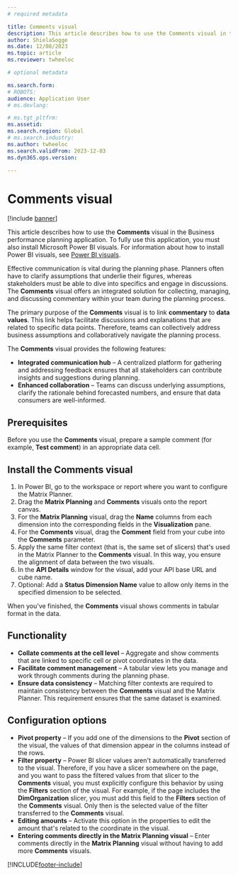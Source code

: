```yaml
---
# required metadata

title: Comments visual
description: This article describes how to use the Comments visual in the Business performance planning application.
author: ShielaSogge
ms.date: 12/08/2023
ms.topic: article
ms.reviewer: twheeloc

# optional metadata

ms.search.form: 
# ROBOTS: 
audience: Application User
# ms.devlang: 

# ms.tgt_pltfrm: 
ms.assetid: 
ms.search.region: Global
# ms.search.industry: 
ms.author: twheeloc
ms.search.validFrom: 2023-12-03
ms.dyn365.ops.version: 

---
```

# Comments visual

[!include [banner](../includes/banner.md)]

This article describes how to use the **Comments** visual in the Business performance planning application. To fully use this application, you must also install Microsoft Power BI visuals. For information about how to install Power BI visuals, see [Power BI visuals](/power-bi/developer/visuals).

Effective communication is vital during the planning phase. Planners often have to clarify assumptions that underlie their figures, whereas stakeholders must be able to dive into specifics and engage in discussions. The **Comments** visual offers an integrated solution for collecting, managing, and discussing commentary within your team during the planning process.

The primary purpose of the **Comments** visual is to link **commentary** to **data values**. This link helps facilitate discussions and explanations that are related to specific data points. Therefore, teams can collectively address business assumptions and collaboratively navigate the planning process.

The **Comments** visual provides the following features:

- **Integrated communication hub** – A centralized platform for gathering and addressing feedback ensures that all stakeholders can contribute insights and suggestions during planning.
- **Enhanced collaboration** – Teams can discuss underlying assumptions, clarify the rationale behind forecasted numbers, and ensure that data consumers are well-informed.

## Prerequisites

Before you use the **Comments** visual, prepare a sample comment (for example, **Test comment**) in an appropriate data cell.

## Install the Comments visual

1. In Power BI, go to the workspace or report where you want to configure the Matrix Planner.
2. Drag the **Matrix Planning** and **Comments** visuals onto the report canvas.
3. For the **Matrix Planning** visual, drag the **Name** columns from each dimension into the corresponding fields in the **Visualization** pane.
4. For the **Comments** visual, drag the **Comment** field from your cube into the **Comments** parameter.
5. Apply the same filter context (that is, the same set of slicers) that's used in the Matrix Planner to the **Comments** visual. In this way, you ensure the alignment of data between the two visuals.
6. In the **API Details** window for the visual, add your API base URL and cube name.
7. Optional: Add a **Status Dimension Name** value to allow only items in the specified dimension to be selected.

When you've finished, the **Comments** visual shows comments in tabular format in the data.

## Functionality

- **Collate comments at the cell level** – Aggregate and show comments that are linked to specific cell or pivot coordinates in the data.
- **Facilitate comment management** – A tabular view lets you manage and work through comments during the planning phase.
- **Ensure data consistency** – Matching filter contexts are required to maintain consistency between the **Comments** visual and the Matrix Planner. This requirement ensures that the same dataset is examined.

## Configuration options

- **Pivot property** – If you add one of the dimensions to the **Pivot** section of the visual, the values of that dimension appear in the columns instead of the rows.
- **Filter property** – Power BI slicer values aren't automatically transferred to the visual. Therefore, if you have a slicer somewhere on the page, and you want to pass the filtered values from that slicer to the **Comments** visual, you must explicitly configure this behavior by using the **Filters** section of the visual. For example, if the page includes the **DimOrganization** slicer, you must add this field to the **Filters** section of the **Comments** visual. Only then is the selected value of the filter transferred to the **Comments** visual.
- **Editing amounts** – Activate this option in the properties to edit the amount that's related to the coordinate in the visual.
- **Entering comments directly in the Matrix Planning visual** – Enter comments directly in the **Matrix Planning** visual without having to add more **Comments** visuals.

[!INCLUDE[footer-include](../../includes/footer-banner.md)]
